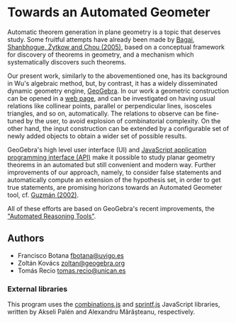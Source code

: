 # Towards an Automated Geometer

Automatic theorem generation in plane geometry is a topic that deserves study.
Some fruitful attempts have already been made by [Bagai, Shanbhogue, Żytkow and Chou (2005)](https://link.springer.com/chapter/10.1007%2F3-540-56804-2_39),
based on a conceptual framework for discovery of theorems in geometry, and a mechanism which
systematically discovers such theorems.

Our present work, similarly to the abovementioned one, has its background in Wu's algebraic
method, but, by contrast, it has a widely disseminated dynamic geometry engine, [GeoGebra](http://www.geogebra.org). In our work
a geometric construction can be opened in a [web page](http://htmlpreview.github.io/?https://github.com/kovzol/ag/blob/master/automated-geometer.html), and can be investigated on having
usual relations like collinear points, parallel or perpendicular lines, isosceles triangles,
and so on, automatically. The relations to observe can be fine-tuned by the user, to avoid explosion of combinatorial complexity. On the other hand, the input construction can be extended by a configurable set
of newly added objects to obtain a wider set of possible results.

GeoGebra's high level user interface (UI) and [JavaScript application programming interface (API)](https://wiki.geogebra.org/en/Reference:GeoGebra_Apps_API) make
it possible to study planar geometry theorems in an automated but still convenient and modern way. Further improvements of our approach, namely, to consider false statements and automatically compute an extension of the hypothesis set, in order to get true statements, are promising horizons towards an Automated Geometer tool, cf. [Guzmán (2002)](https://www.agapea.com/libros/La-experiencia-de-descubrir-en-geometria-9788495599346-i.htm).

All of these efforts are based on GeoGebra's recent improvements, the ["Automated Reasoning Tools"](https://github.com/kovzol/gg-art-doc).

## Authors

* Francisco Botana <fbotana@uvigo.es>
* Zoltán Kovács <zoltan@geogebra.org>
* Tomás Recio <tomas.recio@unican.es>

### External libraries

This program uses the [combinations.js](https://gist.github.com/axelpale/3118596)
and [sprintf.js](https://github.com/alexei/sprintf.js) JavaScript libraries,
written by Akseli Palén and Alexandru Mărășteanu, respectively.
